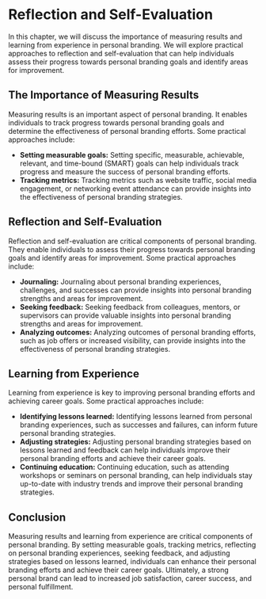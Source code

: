 Reflection and Self-Evaluation
=========================================================================================

In this chapter, we will discuss the importance of measuring results and learning from experience in personal branding. We will explore practical approaches to reflection and self-evaluation that can help individuals assess their progress towards personal branding goals and identify areas for improvement.

The Importance of Measuring Results
-----------------------------------

Measuring results is an important aspect of personal branding. It enables individuals to track progress towards personal branding goals and determine the effectiveness of personal branding efforts. Some practical approaches include:

* **Setting measurable goals:** Setting specific, measurable, achievable, relevant, and time-bound (SMART) goals can help individuals track progress and measure the success of personal branding efforts.
* **Tracking metrics:** Tracking metrics such as website traffic, social media engagement, or networking event attendance can provide insights into the effectiveness of personal branding strategies.

Reflection and Self-Evaluation
------------------------------

Reflection and self-evaluation are critical components of personal branding. They enable individuals to assess their progress towards personal branding goals and identify areas for improvement. Some practical approaches include:

* **Journaling:** Journaling about personal branding experiences, challenges, and successes can provide insights into personal branding strengths and areas for improvement.
* **Seeking feedback:** Seeking feedback from colleagues, mentors, or supervisors can provide valuable insights into personal branding strengths and areas for improvement.
* **Analyzing outcomes:** Analyzing outcomes of personal branding efforts, such as job offers or increased visibility, can provide insights into the effectiveness of personal branding strategies.

Learning from Experience
------------------------

Learning from experience is key to improving personal branding efforts and achieving career goals. Some practical approaches include:

* **Identifying lessons learned:** Identifying lessons learned from personal branding experiences, such as successes and failures, can inform future personal branding strategies.
* **Adjusting strategies:** Adjusting personal branding strategies based on lessons learned and feedback can help individuals improve their personal branding efforts and achieve their career goals.
* **Continuing education:** Continuing education, such as attending workshops or seminars on personal branding, can help individuals stay up-to-date with industry trends and improve their personal branding strategies.

Conclusion
----------

Measuring results and learning from experience are critical components of personal branding. By setting measurable goals, tracking metrics, reflecting on personal branding experiences, seeking feedback, and adjusting strategies based on lessons learned, individuals can enhance their personal branding efforts and achieve their career goals. Ultimately, a strong personal brand can lead to increased job satisfaction, career success, and personal fulfillment.
